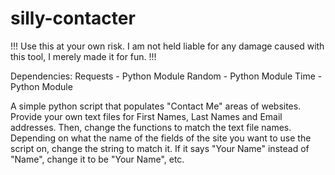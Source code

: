 # silly-contacter
!!! Use this at your own risk. I am not held liable for any damage caused with this tool, I merely made it for fun. !!!

Dependencies:
Requests - Python Module
Random - Python Module
Time - Python Module

A simple python script that populates "Contact Me" areas of websites. Provide your own text files for First Names, Last Names and Email addresses. Then, change the functions to match the text file names. Depending on what the name of the fields of the site you want to use the script on, change the string to match it. If it says "Your Name" instead of "Name", change it to be "Your Name", etc.
